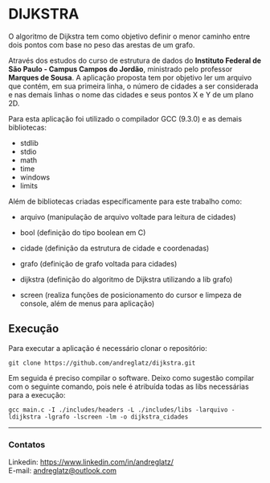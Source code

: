 # DIJKSTRA

O algoritmo de Dijkstra tem como objetivo definir o menor caminho entre dois pontos com base no peso das arestas de um grafo.

Através dos estudos do curso de estrutura de dados do **Instituto Federal de São Paulo - Campus Campos do Jordão**, ministrado pelo professor **Marques de Sousa**. A aplicação proposta tem por objetivo ler um arquivo que contém, em sua primeira linha, o número de cidades a ser considerada e nas demais linhas o nome das cidades e seus pontos X e Y de um plano 2D.

Para esta aplicação foi utilizado o compilador GCC (9.3.0) e as demais bibliotecas:

- stdlib
- stdio
- math
- time
- windows
- limits

Além de bibliotecas criadas específicamente para este trabalho como:

- arquivo (manipulação de arquivo voltade para leitura de cidades)

- bool (definição do tipo boolean em C)

- cidade (definição da estrutura de cidade e coordenadas)

- grafo (definição de grafo voltada para cidades)

- dijkstra (definição do algoritmo de Dijkstra utilizando a lib grafo)

- screen (realiza funções de posicionamento do cursor e limpeza de console, além de menus para aplicação)

## Execução

Para executar a aplicação é necessário clonar o repositório:

```
git clone https://github.com/andreglatz/dijkstra.git
```

Em seguida é preciso compilar o software. Deixo como sugestão compilar com o seguinte comando, pois nele é atribuída todas as libs necessárias para a execução:

```
gcc main.c -I ./includes/headers -L ./includes/libs -larquivo -ldijkstra -lgrafo -lscreen -lm -o dijkstra_cidades
```

---

### Contatos

Linkedin: https://www.linkedin.com/in/andreglatz/ <br>
E-mail: andreglatz@outlook.com
